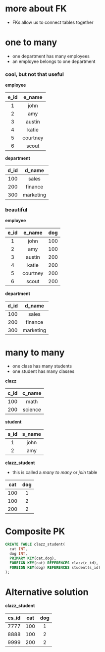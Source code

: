 # more about FK
* FKs allow us to connect tables together

# one to many
* one department has many employees
* an employee belongs to one department

### cool, but not that useful

**employee**

| e_id |  e_name  |
|:----:|:--------:|
|   1  |   john   |
|   2  |    amy   |
|   3  |  austin  |
|   4  |   katie  |
|   5  | courtney |
|   6  |   scout  |

**department**

| d_id |   d_name  |
|:----:|:---------:|
|  100 |   sales   |
|  200 |  finance  |
|  300 | marketing |

### beautiful

**employee**

| e_id |  e_name  |  dog  |
|:----:|:--------:|:-----:|
|   1  |   john   |  100  |
|   2  |    amy   |  100  |
|   3  |  austin  |  200  |
|   4  |   katie  |  200  |
|   5  | courtney |  200  |
|   6  |   scout  |  200  |

**department**

| d_id |   d_name  |
|:----:|:---------:|
|  100 |   sales   |
|  200 |  finance  |
|  300 | marketing |

# many to many
* one class has many students
* one student has many classes

**clazz**

| c_id |  c_name |
|:----:|:-------:|
|  100 |   math  |
|  200 | science |

**student**

| s_id | s_name |
|:----:|:------:|
|   1  |  john  |
|   2  |   amy  |

**clazz_student**
* this is called a *many to many* or *join* table

| cat | dog |
|:---:|:---:|
| 100 |  1  |
| 100 |  2  |
| 200 |  2  |

# Composite PK

```sql
CREATE TABLE clazz_student(
  cat INT,
  dog INT,
  PRIMARY KEY(cat,dog),
  FOREIGN KEY(cat) REFERENCES clazz(c_id),
  FOREIGN KEY(dog) REFERENCES student(s_id)
);
```

# Alternative solution

**clazz_student**

| cs_id | cat | dog |
|:-----:|:---:|:---:|
|  7777 | 100 |  1  |
|  8888 | 100 |  2  |
|  9999 | 200 |  2  |
